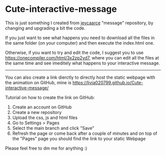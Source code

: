 # Cute-interactive-message
This is just something I created from [jeycaarce](https://github.com/jeycaarce) "message" repository, by changing and upgrading a bit the code. 

If you just want to see what happens you need to download all the files in the same folder (on your computer) and then execute the index.html one. 

Otherwise, if you want to try and edit the code, I suggest you to use https://onecompiler.com/html/3x2zp2yd7, where you can edit all the files at the same time and see imeditely what happens to your interactive message.

----------------------------------------------------------------------------------------------------------------------------------------------------------------------------------------------------------------

You can also create a link dierctly to directly host the static webpage with the animation  on GitHub, mine is https://livia020799.github.io/Cute-interactive-message/ 

Tutorial on how to create the link on GitHub:
1) Create an account on GitHub
2) Create a new repository
3) Upload the css, js and html files
4) Go to Settings > Pages
5) Select the main branch and click "Save"
6) Refresh the page or come back after a couple of minutes and on top of the "Pages" page you should find the link to your static Webpage

Please feel free to dm me for anything :)
